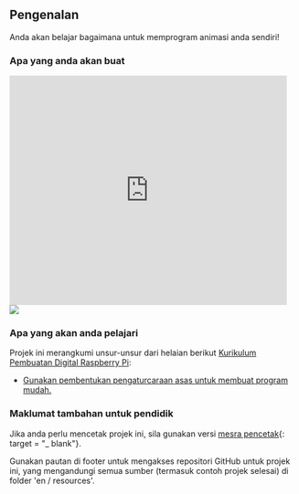 ## Pengenalan

Anda akan belajar bagaimana untuk memprogram animasi anda sendiri!

### Apa yang anda akan buat

<div class="scratch-preview">
  <iframe allowtransparency="true" width="485" height="402" src="https://scratch.mit.edu/projects/embed/26818098/?autostart=false" frameborder="0"></iframe>
  <img src="images/space-final.png">
</div>

### Apa yang akan anda pelajari

Projek ini merangkumi unsur-unsur dari helaian berikut [Kurikulum Pembuatan Digital Raspberry Pi](http://rpf.io/curriculum):

+ [Gunakan pembentukan pengaturcaraan asas untuk membuat program mudah.](https://www.raspberrypi.org/curriculum/programming/creator)

### Maklumat tambahan untuk pendidik

Jika anda perlu mencetak projek ini, sila gunakan versi [mesra pencetak](https://projects.raspberrypi.org/en/projects/lost-in-space/print){: target = "_ blank"}.

Gunakan pautan di footer untuk mengakses repositori GitHub untuk projek ini, yang mengandungi semua sumber (termasuk contoh projek selesai) di folder 'en / resources'.